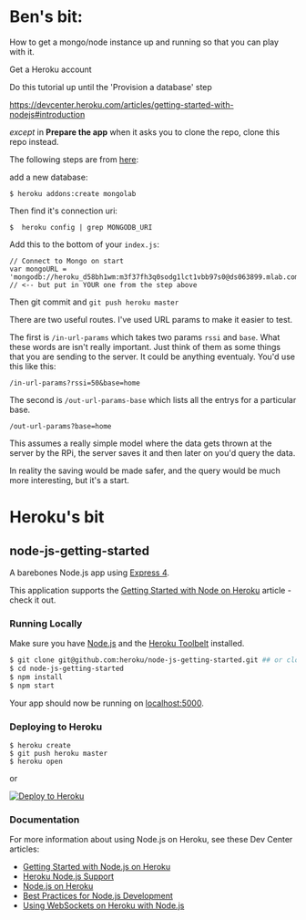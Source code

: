 # Ben's bit:

How to get a mongo/node instance up and running so that you can play with it.

Get a Heroku account

Do this tutorial up until the 'Provision a database' step

https://devcenter.heroku.com/articles/getting-started-with-nodejs#introduction

_except_ in **Prepare the app** when it asks you to clone the repo, clone this repo instead.

The following steps are from [here](https://devcenter.heroku.com/articles/mongolab#adding-mlab-as-a-heroku-add-on):

add a new database:

    $ heroku addons:create mongolab

Then find it's connection uri:

    $  heroku config | grep MONGODB_URI

Add this to the bottom of your `index.js`:

    // Connect to Mongo on start
    var mongoURL = 'mongodb://heroku_d58bh1wm:m3f37fh3q0sodg1lct1vbb97s0@ds063899.mlab.com:63899/heroku_d58bh1wm'; // <-- but put in YOUR one from the step above

Then git commit and `git push heroku master`

There are two useful routes. I've used URL params to make it easier to test. 

The first is `/in-url-params` which takes two params `rssi` and `base`.  What these words are isn't really important. Just think of them as some things that you are sending to the server. It could be anything eventualy. You'd use this like this:

    /in-url-params?rssi=50&base=home

The second is `/out-url-params-base` which lists all the entrys for a particular base.

    /out-url-params?base=home

This assumes a really simple model where the data gets thrown at the server by the RPi, the server saves it and then later on you'd query the data.

In reality the saving would be made safer, and the query would be much more interesting, but it's a start.



# Heroku's bit

## node-js-getting-started

A barebones Node.js app using [Express 4](http://expressjs.com/).

This application supports the [Getting Started with Node on Heroku](https://devcenter.heroku.com/articles/getting-started-with-nodejs) article - check it out.

### Running Locally

Make sure you have [Node.js](http://nodejs.org/) and the [Heroku Toolbelt](https://toolbelt.heroku.com/) installed.

```sh
$ git clone git@github.com:heroku/node-js-getting-started.git ## or clone your own fork
$ cd node-js-getting-started
$ npm install
$ npm start
```

Your app should now be running on [localhost:5000](http://localhost:5000/).

### Deploying to Heroku

```
$ heroku create
$ git push heroku master
$ heroku open
```
or

[![Deploy to Heroku](https://www.herokucdn.com/deploy/button.png)](https://heroku.com/deploy)

### Documentation

For more information about using Node.js on Heroku, see these Dev Center articles:

- [Getting Started with Node.js on Heroku](https://devcenter.heroku.com/articles/getting-started-with-nodejs)
- [Heroku Node.js Support](https://devcenter.heroku.com/articles/nodejs-support)
- [Node.js on Heroku](https://devcenter.heroku.com/categories/nodejs)
- [Best Practices for Node.js Development](https://devcenter.heroku.com/articles/node-best-practices)
- [Using WebSockets on Heroku with Node.js](https://devcenter.heroku.com/articles/node-websockets)


